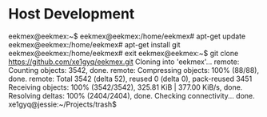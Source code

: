 Host Development
==

eekmex@eekmex:~$ 
eekmex@eekmex:/home/eekmex# apt-get update
eekmex@eekmex:/home/eekmex# apt-get install git
eekmex@eekmex:/home/eekmex# exit
eekmex@eekmex:~$ git clone https://github.com/xe1gyq/eekmex.git
Cloning into 'eekmex'...
remote: Counting objects: 3542, done.
remote: Compressing objects: 100% (88/88), done.
remote: Total 3542 (delta 52), reused 0 (delta 0), pack-reused 3451
Receiving objects: 100% (3542/3542), 325.81 KiB | 377.00 KiB/s, done.
Resolving deltas: 100% (2404/2404), done.
Checking connectivity... done.
xe1gyq@jessie:~/Projects/trash$ 

